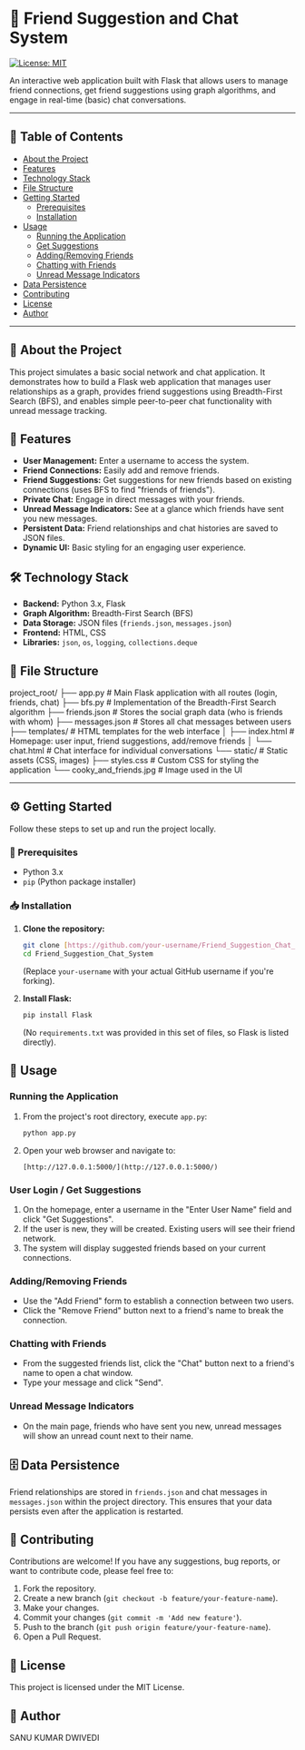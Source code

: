 # 🤝 Friend Suggestion and Chat System

[![License: MIT](https://img.shields.io/badge/License-MIT-yellow.svg)](LICENSE)

An interactive web application built with Flask that allows users to manage friend connections, get friend suggestions using graph algorithms, and engage in real-time (basic) chat conversations.

---

## 📑 Table of Contents

-   [About the Project](#about-the-project)
-   [Features](#features)
-   [Technology Stack](#technology-stack)
-   [File Structure](#file-structure)
-   [Getting Started](#getting-started)
    -   [Prerequisites](#prerequisites)
    -   [Installation](#installation)
-   [Usage](#usage)
    -   [Running the Application](#running-the-application)
    -   [Get Suggestions](#user-login--get-suggestions)
    -   [Adding/Removing Friends](#addingremoving-friends)
    -   [Chatting with Friends](#chatting-with-friends)
    -   [Unread Message Indicators](#unread-message-indicators)
-   [Data Persistence](#data-persistence)
-   [Contributing](#contributing)
-   [License](#license)
-   [Author](#author)

---

## 📌 About the Project

This project simulates a basic social network and chat application. It demonstrates how to build a Flask web application that manages user relationships as a graph, provides friend suggestions using Breadth-First Search (BFS), and enables simple peer-to-peer chat functionality with unread message tracking.

## 🚀 Features

* **User Management:** Enter a username to access the system.
* **Friend Connections:** Easily add and remove friends.
* **Friend Suggestions:** Get suggestions for new friends based on existing connections (uses BFS to find "friends of friends").
* **Private Chat:** Engage in direct messages with your friends.
* **Unread Message Indicators:** See at a glance which friends have sent you new messages.
* **Persistent Data:** Friend relationships and chat histories are saved to JSON files.
* **Dynamic UI:** Basic styling for an engaging user experience.

## 🛠️ Technology Stack

* **Backend:** Python 3.x, Flask
* **Graph Algorithm:** Breadth-First Search (BFS)
* **Data Storage:** JSON files (`friends.json`, `messages.json`)
* **Frontend:** HTML, CSS
* **Libraries:** `json`, `os`, `logging`, `collections.deque`

## 📁 File Structure


project_root/
├── app.py                     # Main Flask application with all routes (login, friends, chat)
├── bfs.py                     # Implementation of the Breadth-First Search algorithm
├── friends.json               # Stores the social graph data (who is friends with whom)
├── messages.json              # Stores all chat messages between users
├── templates/                 # HTML templates for the web interface
│   ├── index.html             # Homepage: user input, friend suggestions, add/remove friends
│   └── chat.html              # Chat interface for individual conversations
└── static/                    # Static assets (CSS, images)
├── styles.css             # Custom CSS for styling the application
└── cooky_and_friends.jpg  # Image used in the UI

---

## ⚙️ Getting Started

Follow these steps to set up and run the project locally.

### 📌 Prerequisites

* Python 3.x
* `pip` (Python package installer)

### 📥 Installation

1.  **Clone the repository:**
    ```bash
    git clone [https://github.com/your-username/Friend_Suggestion_Chat_System.git](https://github.com/your-username/Friend_Suggestion_Chat_System.git)
    cd Friend_Suggestion_Chat_System
    ```
    (Replace `your-username` with your actual GitHub username if you're forking).

2.  **Install Flask:**
    ```bash
    pip install Flask
    ```
    (No `requirements.txt` was provided in this set of files, so Flask is listed directly).

## 🧪 Usage

### Running the Application

1.  From the project's root directory, execute `app.py`:
    ```bash
    python app.py
    ```
2.  Open your web browser and navigate to:
    ```
    [http://127.0.0.1:5000/](http://127.0.0.1:5000/)
    ```

### User Login / Get Suggestions

1.  On the homepage, enter a username in the "Enter User Name" field and click "Get Suggestions".
2.  If the user is new, they will be created. Existing users will see their friend network.
3.  The system will display suggested friends based on your current connections.

### Adding/Removing Friends

* Use the "Add Friend" form to establish a connection between two users.
* Click the "Remove Friend" button next to a friend's name to break the connection.

### Chatting with Friends

* From the suggested friends list, click the "Chat" button next to a friend's name to open a chat window.
* Type your message and click "Send".

### Unread Message Indicators

* On the main page, friends who have sent you new, unread messages will show an unread count next to their name.

## 🗄️ Data Persistence

Friend relationships are stored in `friends.json` and chat messages in `messages.json` within the project directory. This ensures that your data persists even after the application is restarted.

## 🤝 Contributing

Contributions are welcome! If you have any suggestions, bug reports, or want to contribute code, please feel free to:

1.  Fork the repository.
2.  Create a new branch (`git checkout -b feature/your-feature-name`).
3.  Make your changes.
4.  Commit your changes (`git commit -m 'Add new feature'`).
5.  Push to the branch (`git push origin feature/your-feature-name`).
6.  Open a Pull Request.

## 📄 License

This project is licensed under the MIT License.

## 👤 Author

SANU KUMAR DWIVEDI
